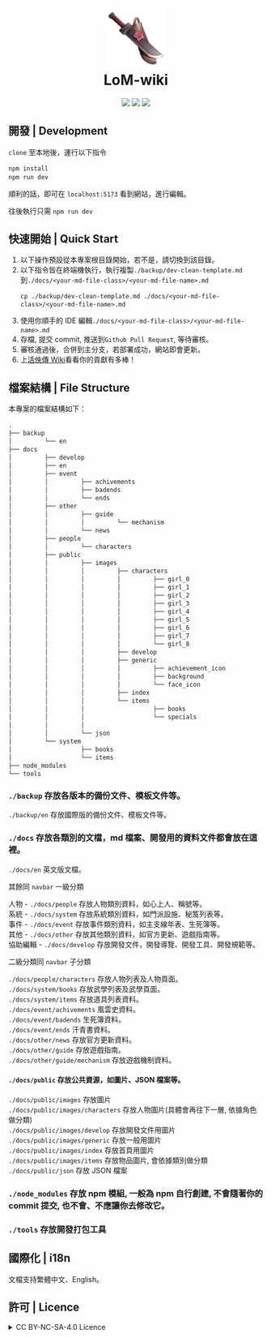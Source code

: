 <h1 align="center">
    <img width="120" height="120" src="docs/public/images/index/logo.png" alt=""><br>
    LoM-wiki
</h1>

<p align="center">
    <a href="https://github.com/Mr-Smilin/LoM-wiki"><img src="https://img.shields.io/badge/npm-18.18.1-blue?style=flat-square"></a>  
    <a href="https://github.com/Mr-Smilin/LoM-wiki/blob/main/License"><img src="https://img.shields.io/badge/license-CC_BY_NC_SA_4.0-green?style=flat-square"></a>  
    <a href="https://github.com/Mr-Smilin/LoM-wiki"><img src="https://img.shields.io/github/stars/Mr-Smilin/LoM-wiki?style=flat-square"></a>
</p>

## 開發 | Development

`clone` 至本地後，運行以下指令

```sh
npm install
npm run dev
```

順利的話，即可在 `localhost:5173` 看到網站，進行編輯。

往後執行只需 `npm run dev`

## 快速開始 | Quick Start

1. 以下操作預設從本專案根目錄開始，若不是，請切換到該目錄。
2. 以下指令皆在終端機執行，執行複製`./backup/dev-clean-template.md`到`./docs/<your-md-file-class>/<your-md-file-name>.md`
    ```shell
    cp ./backup/dev-clean-template.md ./docs/<your-md-file-class>/<your-md-file-name>.md
    ```
3. 使用你順手的 IDE 編輯`./docs/<your-md-file-class>/<your-md-file-name>.md`
4. 存檔, 提交 commit, 推送到`Github Pull Request`, 等待審核。
5. 審核通過後，合併到主分支，若部署成功，網站即會更新。
6. 上[活俠傳 Wiki](https://smilin.net/LoM-wiki/)看看你的貢獻有多棒！

## 檔案結構 | File Structure

本專案的檔案結構如下：

```
.
├── backup
│         └── en
├── docs
│         ├── develop
│         ├── en
│         ├── event
│         │         ├── achivements
│         │         ├── badends
│         │         └── ends
│         ├── other
│         │         ├── guide
│         │         │         └── mechanism
│         │         └── news
│         ├── people
│         │         └── characters
│         ├── public
│         │         ├── images
│         │         │         ├── characters
│         │         │         │         ├── girl_0
│         │         │         │         ├── girl_1
│         │         │         │         ├── girl_2
│         │         │         │         ├── girl_3
│         │         │         │         ├── girl_4
│         │         │         │         ├── girl_5
│         │         │         │         ├── girl_6
│         │         │         │         ├── girl_7
│         │         │         │         └── girl_8
│         │         │         ├── develop
│         │         │         ├── generic
│         │         │         │         ├── achievement_icon
│         │         │         │         ├── background
│         │         │         │         └── face_icon
│         │         │         ├── index
│         │         │         └── items
│         │         │                   ├── books
│         │         │                   └── specials
│         │         │
│         │         └── json
│         └── system
│                   ├── books
│                   └── items
├── node_modules
└── tools
```

### `./backup` 存放各版本的備份文件、模板文件等。

`./backup/en` 存放國際版的備份文件、模板文件等。

### `./docs` 存放各類別的文檔，md 檔案、開發用的資料文件都會放在這裡。

`./docs/en` 英文版文檔。

其餘同 `navbar` 一級分類

人物 - `./docs/people` 存放人物類別資料，如心上人、稱號等。  
系統 - `./docs/system` 存放系統類別資料，如門派設施、秘笈列表等。  
事件 - `./docs/event` 存放事件類別資料，如主支線年表、生死簿等。  
其他 - `./docs/other` 存放其他類別資料，如官方更新、遊戲指南等。  
協助編輯 - `./docs/develop` 存放開發文件，開發導覽、開發工具、開發規範等。

二級分類同 `navbar` 子分類

`./docs/people/characters` 存放人物列表及人物頁面。  
`./docs/system/books` 存放武學列表及武學頁面。  
`./docs/system/items` 存放道具列表資料。  
`./docs/event/achivements` 風雲史資料。  
`./docs/event/badends` 生死簿資料。  
`./docs/event/ends` 汗青書資料。  
`./docs/other/news` 存放官方更新資料。  
`./docs/other/guide` 存放遊戲指南。  
`./docs/other/guide/mechanism` 存放遊戲機制資料。

#### `./docs/public` 存放公共資源，如圖片、JSON 檔案等。

`./docs/public/images` 存放圖片  
`./docs/public/images/characters` 存放人物圖片(具體會再往下一層, 依據角色做分類)  
`./docs/public/images/develop` 存放開發文件用圖片  
`./docs/public/images/generic` 存放一般用圖片  
`./docs/public/images/index` 存放首頁用圖片  
`./docs/public/images/items` 存放物品圖片, 會依據類別做分類  
`./docs/public/json` 存放 JSON 檔案

### `./node_modules` 存放 npm 模組, 一般為 npm 自行創建, 不會隨著你的 commit 提交, 也不會、不應讓你去修改它。

### `./tools` 存放開發打包工具

## 國際化 | i18n

文檔支持繁體中文、English。

## 許可 | Licence

<details>
<summary>CC BY-NC-SA-4.0 Licence</summary>

[![FOSSA Status](https://app.fossa.com/api/projects/git%2Bgithub.com%2FMr-Smilin%2FLoM-wiki.svg?type=large&issueType=license)](https://app.fossa.com/projects/git%2Bgithub.com%2FMr-Smilin%2FLoM-wiki?ref=badge_large&issueType=license)

</details>
